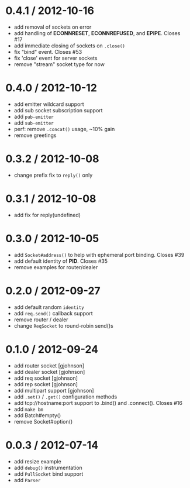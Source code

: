
0.4.1 / 2012-10-16 
==================

  * add removal of sockets on error
  * add handling of __ECONNRESET__, __ECONNREFUSED__, and __EPIPE__. Closes #17
  * add immediate closing of sockets on `.close()`
  * fix "bind" event. Closes #53
  * fix 'close' event for server sockets
  * remove "stream" socket type for now

0.4.0 / 2012-10-12 
==================

  * add emitter wildcard support
  * add sub socket subscription support
  * add `pub-emitter`
  * add `sub-emitter`
  * perf: remove `.concat()` usage, ~10% gain
  * remove greetings

0.3.2 / 2012-10-08 
==================

  * change prefix fix to `reply()` only

0.3.1 / 2012-10-08 
==================

  * add fix for reply(undefined)

0.3.0 / 2012-10-05 
==================

  * add `Socket#address()` to help with ephemeral port binding. Closes #39
  * add default identity of __PID__. Closes #35
  * remove examples for router/dealer

0.2.0 / 2012-09-27 
==================

  * add default random `identity`
  * add `req.send()` callback support
  * remove router / dealer
  * change `ReqSocket` to round-robin send()s

0.1.0 / 2012-09-24 
==================

  * add router socket [gjohnson]
  * add dealer socket [gjohnson]
  * add req socket [gjohnson]
  * add rep socket [gjohnson]
  * add multipart support [gjohnson]
  * add `.set()` / `.get()` configuration methods
  * add tcp://hostname:port support to .bind() and .connect(). Closes #16
  * add `make bm`
  * add Batch#empty()
  * remove Socket#option()

0.0.3 / 2012-07-14 
==================

  * add resize example
  * add `debug()` instrumentation
  * add `PullSocket` bind support
  * add `Parser`
